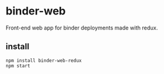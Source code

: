 # binder-web

Front-end web app for binder deployments made with redux.

## install

```
npm install binder-web-redux
npm start
```
